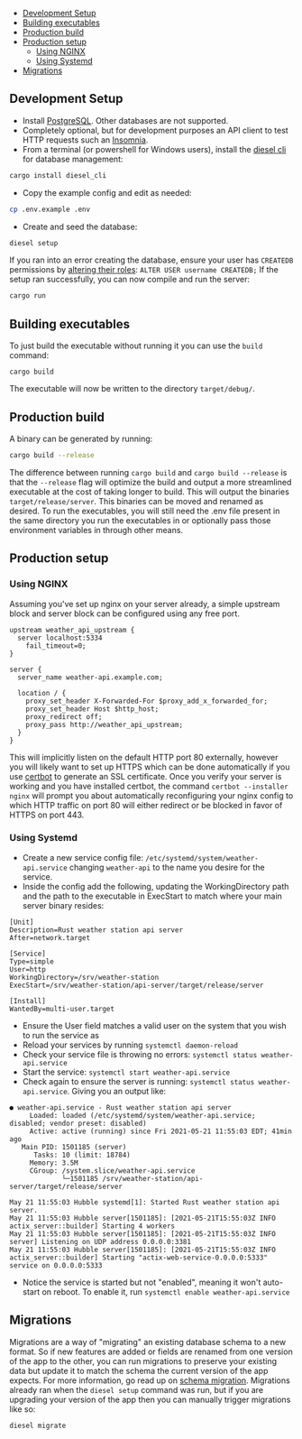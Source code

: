 <!-- Table of contents can be re-generated by running `npx doctoc README.md` -->
<!-- START doctoc generated TOC please keep comment here to allow auto update -->
<!-- DON'T EDIT THIS SECTION, INSTEAD RE-RUN doctoc TO UPDATE -->

- [Development Setup](#development-setup)
- [Building executables](#building-executables)
- [Production build](#production-build)
- [Production setup](#production-setup)
  - [Using NGINX](#using-nginx)
  - [Using Systemd](#using-systemd)
- [Migrations](#migrations)

<!-- END doctoc generated TOC please keep comment here to allow auto update -->

## Development Setup

- Install [PostgreSQL](https://www.postgresql.org/). Other databases are not supported.
- Completely optional, but for development purposes an API client to test HTTP requests such an [Insomnia](https://insomnia.rest/download).
- From a terminal (or powershell for Windows users), install the [diesel cli](https://diesel.rs/guides/getting-started.html#installing-diesel-cli) for database management:

```sh
cargo install diesel_cli
```

- Copy the example config and edit as needed:

```sh
cp .env.example .env
```

- Create and seed the database:

```sh
diesel setup
```

If you ran into an error creating the database, ensure your user has `CREATEDB` permissions by [altering their roles](https://www.postgresql.org/docs/current/sql-alteruser.html): `ALTER USER username CREATEDB;`
If the setup ran successfully, you can now compile and run the server:

```sh
cargo run
```

## Building executables

To just build the executable without running it you can use the `build` command:
```build
cargo build
```

The executable will now be written to the directory `target/debug/`.


## Production build

A binary can be generated by running:

```sh
cargo build --release
```

The difference between running `cargo build` and `cargo build --release` is that the `--release` flag will optimize the build and output a more streamlined executable at the cost of taking longer to build.
This will output the binaries `target/release/server`.
This binaries can be moved and renamed as desired.
To run the executables, you will still need the .env file present in the same directory you run the executables in or optionally pass those environment variables in through other means.


## Production setup

### Using NGINX

Assuming you've set up nginx on your server already, a simple upstream block and server block can be configured using any free port.

```
upstream weather_api_upstream {
  server localhost:5334
    fail_timeout=0;
}

server {
  server_name weather-api.example.com;

  location / {
    proxy_set_header X-Forwarded-For $proxy_add_x_forwarded_for;
    proxy_set_header Host $http_host;
    proxy_redirect off;
    proxy_pass http://weather_api_upstream;
  }
}
```

This will implicitly listen on the default HTTP port 80 externally, however you will likely want to set up HTTPS which can be done automatically if you use [certbot](https://certbot.eff.org/) to generate an SSL certificate.
Once you verify your server is working and you have installed certbot, the command `certbot --installer nginx` will prompt you about automatically reconfiguring your nginx config to which HTTP traffic on port 80 will either redirect or be blocked in favor of HTTPS on port 443.

### Using Systemd

- Create a new service config file: `/etc/systemd/system/weather-api.service` changing `weather-api` to the name you desire for the service.
- Inside the config add the following, updating the WorkingDirectory path and the path to the executable in ExecStart to match where your main server binary resides:

```
[Unit]
Description=Rust weather station api server
After=network.target

[Service]
Type=simple
User=http
WorkingDirectory=/srv/weather-station
ExecStart=/srv/weather-station/api-server/target/release/server

[Install]
WantedBy=multi-user.target
```

- Ensure the User field matches a valid user on the system that you wish to run the service as
- Reload your services by running `systemctl daemon-reload`
- Check your service file is throwing no errors: `systemctl status weather-api.service`
- Start the service: `systemctl start weather-api.service`
- Check again to ensure the server is running: `systemctl status weather-api.service`. Giving you an output like:

```
● weather-api.service - Rust weather station api server
     Loaded: loaded (/etc/systemd/system/weather-api.service; disabled; vendor preset: disabled)
     Active: active (running) since Fri 2021-05-21 11:55:03 EDT; 41min ago
   Main PID: 1501185 (server)
      Tasks: 10 (limit: 18784)
     Memory: 3.5M
     CGroup: /system.slice/weather-api.service
             └─1501185 /srv/weather-station/api-server/target/release/server

May 21 11:55:03 Hubble systemd[1]: Started Rust weather station api server.
May 21 11:55:03 Hubble server[1501185]: [2021-05-21T15:55:03Z INFO  actix_server::builder] Starting 4 workers
May 21 11:55:03 Hubble server[1501185]: [2021-05-21T15:55:03Z INFO  server] Listening on UDP address 0.0.0.0:3381
May 21 11:55:03 Hubble server[1501185]: [2021-05-21T15:55:03Z INFO  actix_server::builder] Starting "actix-web-service-0.0.0.0:5333" service on 0.0.0.0:5333
```

- Notice the service is started but not "enabled", meaning it won't auto-start on reboot. To enable it, run `systemctl enable weather-api.service`


## Migrations

Migrations are a way of "migrating" an existing database schema to a new format.
So if new features are added or fields are renamed from one version of the app to the other, you can run migrations to preserve your existing data but update it to match the schema the current version of the app expects. For more information, go read up on [schema migration](https://en.wikipedia.org/wiki/Schema_migration).
Migrations already ran when the `diesel setup` command was run, but if you are upgrading your version of the app then you can manually trigger migrations like so:

```sh
diesel migrate
```
